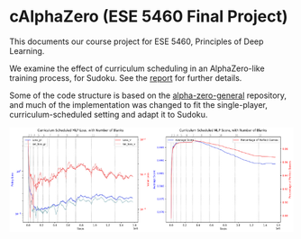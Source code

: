 # cAlphaZero (ESE 5460 Final Project)

This documents our course project for ESE 5460, Principles of Deep Learning. 

We examine the effect of curriculum scheduling in an AlphaZero-like training process, for Sudoku. See the [report](https://github.com/danny1078/alphazero-sudoku/blob/main/report/report.pdf) for further details.

Some of the code structure is based on the [alpha-zero-general](https://github.com/suragnair/alpha-zero-general) repository, and much of the implementation was changed to fit the single-player, curriculum-scheduled setting and adapt it to Sudoku.

<div style="display:flex;">
  <img src="images/mlp.png" alt="MLP Loss" style="width:50%;" />
  <img src="images/score.png" alt="MLP Score" style="width:50%;" />

</div>